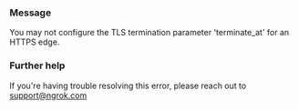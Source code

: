 
### Message
You may not configure the TLS termination parameter 'terminate_at' for an HTTPS edge.

### Further help
If you're having trouble resolving this error, please reach out to [support@ngrok.com](mailto:support@ngrok.com?subject=Help%20with%20ERR_NGROK_7109)

